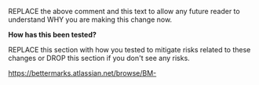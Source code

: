 <!-- Source https://github.com/bettermarks/.github#PULL_REQUEST_TEMPLATE.md -->
REPLACE the above comment and this text to allow any future reader
to understand WHY you are making this change now.

**How has this been tested?**

REPLACE this section with how you tested to mitigate risks related to these changes
or DROP this section if you don't see any risks.

https://bettermarks.atlassian.net/browse/BM-
